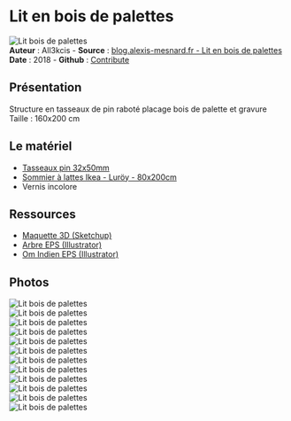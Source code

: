 # Lit en bois de palettes

![Lit bois de palettes](img/bandeau.jpg)  
**Auteur** : All3kcis - **Source** : [blog.alexis-mesnard.fr - Lit en bois de palettes](https://blog.alexis-mesnard.fr/pallets-bed)  
**Date** : 2018 - **Github** : [Contribute](https://github.com/all3kcis/tutorials/tree/master/pallets-bed)

## Présentation
Structure en tasseaux de pin raboté placage bois de palette et gravure  
Taille : 160x200 cm

## Le matériel

- [Tasseaux pin 32x50mm](https://www.leroymerlin.fr/v3/p/produits/lot-de-6-tasseaux-sapin-petits-noeuds-brut-32-x-50-mm-l-2-4-m-e62068)
- [Sommier à lattes Ikea - Luröy - 80x200cm](https://www.ikea.com/fr/fr/catalog/products/50160208/?cid=fr%7cps%7cgo%7cPLA_CSS_Chambre_Matelas_G_S_X_X_P_PLA-Chambre_Matelas_G_S_X_X_P_PLA-50160208&gclid=EAIaIQobChMIwN2ArM7w4QIVRp3VCh3q1A8aEAQYAyABEgLFs_D_BwE&gclsrc=aw.ds#/30160209)
- Vernis incolore
  
## Ressources

- [Maquette 3D (Sketchup)](ressources/maquette-3D-lit.skp)
- [Arbre EPS (Illustrator)](ressources/arbre.eps)
- [Om Indien EPS (Illustrator)](ressources/om.eps)

## Photos  

![Lit bois de palettes](img/maquette-lit-morceaux.jpg)  
![Lit bois de palettes](img/maquette-3D-lit-structure.jpg)  
![Lit bois de palettes](img/maquette-3D-lit.png)  
![Lit bois de palettes](img/01.jpg)  
![Lit bois de palettes](img/02.jpg)  
![Lit bois de palettes](img/03.jpg)  
![Lit bois de palettes](img/04.jpg)  
![Lit bois de palettes](img/05.jpg)  
![Lit bois de palettes](img/06.jpg)  
![Lit bois de palettes](img/07.jpg)  
![Lit bois de palettes](img/08.jpg)  
![Lit bois de palettes](img/09.jpg)  
